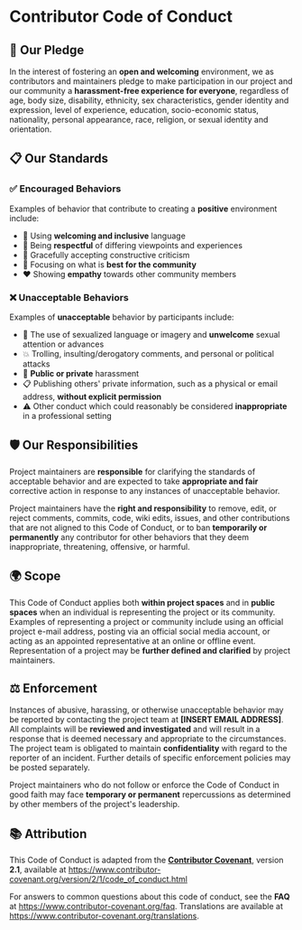 # Contributor Code of Conduct

## 🤝 Our Pledge

In the interest of fostering an **open and welcoming** environment, we as contributors and maintainers pledge to make participation in our project and our community a **harassment-free experience for everyone**, regardless of age, body size, disability, ethnicity, sex characteristics, gender identity and expression, level of experience, education, socio-economic status, nationality, personal appearance, race, religion, or sexual identity and orientation.

## 📋 Our Standards

### ✅ Encouraged Behaviors

Examples of behavior that contribute to creating a **positive** environment include:

-   💬 Using **welcoming and inclusive** language
-   🤝 Being **respectful** of differing viewpoints and experiences
-   🎯 Gracefully accepting constructive criticism
-   🌟 Focusing on what is **best for the community**
-   ❤️ Showing **empathy** towards other community members

### ❌ Unacceptable Behaviors

Examples of **unacceptable** behavior by participants include:

-   🚫 The use of sexualized language or imagery and **unwelcome** sexual attention or advances
-   💥 Trolling, insulting/derogatory comments, and personal or political attacks
-   🔴 **Public or private** harassment
-   📋 Publishing others' private information, such as a physical or email address, **without explicit permission**
-   ⚠️ Other conduct which could reasonably be considered **inappropriate** in a professional setting

## 🛡️ Our Responsibilities

Project maintainers are **responsible** for clarifying the standards of acceptable behavior and are expected to take **appropriate and fair** corrective action in response to any instances of unacceptable behavior.

Project maintainers have the **right and responsibility** to remove, edit, or reject comments, commits, code, wiki edits, issues, and other contributions that are not aligned to this Code of Conduct, or to ban **temporarily or permanently** any contributor for other behaviors that they deem inappropriate, threatening, offensive, or harmful.

## 🌍 Scope

This Code of Conduct applies both **within project spaces** and in **public spaces** when an individual is representing the project or its community. Examples of representing a project or community include using an official project e-mail address, posting via an official social media account, or acting as an appointed representative at an online or offline event. Representation of a project may be **further defined and clarified** by project maintainers.

## ⚖️ Enforcement

Instances of abusive, harassing, or otherwise unacceptable behavior may be reported by contacting the project team at **[INSERT EMAIL ADDRESS]**. All complaints will be **reviewed and investigated** and will result in a response that is deemed necessary and appropriate to the circumstances. The project team is obligated to maintain **confidentiality** with regard to the reporter of an incident. Further details of specific enforcement policies may be posted separately.

Project maintainers who do not follow or enforce the Code of Conduct in good faith may face **temporary or permanent** repercussions as determined by other members of the project's leadership.

## 📚 Attribution

This Code of Conduct is adapted from the [**Contributor Covenant**][homepage], version **2.1**, available at https://www.contributor-covenant.org/version/2/1/code_of_conduct.html

For answers to common questions about this code of conduct, see the **FAQ** at https://www.contributor-covenant.org/faq. Translations are available at https://www.contributor-covenant.org/translations.

[homepage]: https://www.contributor-covenant.org

